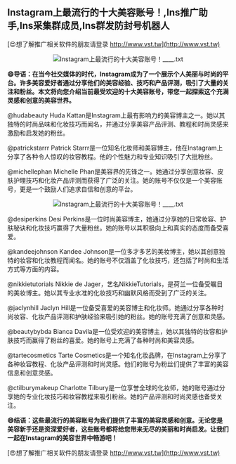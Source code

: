## **Instagram上最流行的十大美容账号！,Ins推广助手,Ins采集群成员,Ins群发防封号机器人**

[😍想了解推广相关软件的朋友请登录 http://www.vst.tw](http://www.vst.tw)

 <center><img src="https://vst.tw/MP4/tuiguang/png/5.png" alt="Instagram上最流行的十大美容账号！____.txt"></center>

**😄导语：在当今社交媒体的时代，Instagram成为了一个展示个人美丽与时尚的平台。许多美容爱好者通过分享他们的美容经验、技巧和产品评测，吸引了大量的关注和粉丝。本文将向您介绍当前最受欢迎的十大美容账号，带您一起探索这个充满灵感和创意的美容世界。**

@hudabeauty
Huda Kattan是Instagram上最有影响力的美容博主之一。她以其独特的时尚品味和化妆技巧而闻名，并通过分享美容产品评测、教程和时尚灵感来激励和启发她的粉丝。

@patrickstarrr
Patrick Starrr是一位知名化妆师和美容博主，他在Instagram上分享了各种令人惊叹的妆容教程。他的个性魅力和专业知识吸引了大批粉丝。

@michellephan
Michelle Phan是美容界的先锋之一。她通过分享创意妆容、皮肤护理技巧和化妆产品评测而获得了广泛的关注。她的账号不仅仅是一个美容账号，更是一个鼓励人们追求自信和创意的平台。

 <center><img src="https://vst.tw/MP4/tuiguang/png/7.png" alt="Instagram上最流行的十大美容账号！____.txt"></center>

@desiperkins
Desi Perkins是一位时尚美容博主，她通过分享她的日常妆容、护肤秘诀和化妆技巧赢得了大量粉丝。她的账号以其积极向上和真实的态度而备受喜爱。

@kandeejohnson
Kandee Johnson是一位多才多艺的美妆博主，她以其创意独特的妆容和化妆教程而闻名。她的账号不仅涵盖了化妆技巧，还包括了时尚和生活方式等方面的内容。

@nikkietutorials
Nikkie de Jager，艺名NikkieTutorials，是荷兰一位备受瞩目的美妆博主。她以其专业水准的化妆技巧和幽默风格而受到了广泛的关注。

@jaclynhill
Jaclyn Hill是一位备受喜爱的美容博主和化妆师。她通过分享各种时尚妆容、化妆产品评测和护肤经验来吸引她的粉丝。她的账号充满了创意和灵感。

@beautybybda
Bianca Davila是一位受欢迎的美容博主，她以其独特的妆容和护肤技巧而赢得了粉丝的喜爱。她的账号上充满了各种时尚和美容灵感。

@tartecosmetics
Tarte Cosmetics是一个知名化妆品牌，在Instagram上分享了各种妆容教程、化妆产品评测和时尚灵感。他们的账号为粉丝们提供了丰富的美容信息和创意灵感。

@ctilburymakeup
Charlotte Tilbury是一位享誉全球的化妆师，她的账号通过分享她的专业化妆技巧和妆容教程来吸引粉丝。她的产品评测和时尚灵感也备受关注。

**😄结语：这些最流行的美容账号为我们提供了丰富的美容灵感和创意。无论您是美容新手还是资深爱好者，这些账号都将给您带来无尽的美丽和时尚启发。让我们一起在Instagram的美容世界中畅游吧！**

[😍想了解推广相关软件的朋友请登录 http://www.vst.tw](http://www.vst.tw)



